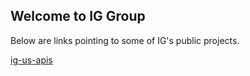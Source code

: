 ## Welcome to IG Group

Below are links pointing to some of IG's public projects.

[ig-us-apis](./ig-us-apis/index.md)
